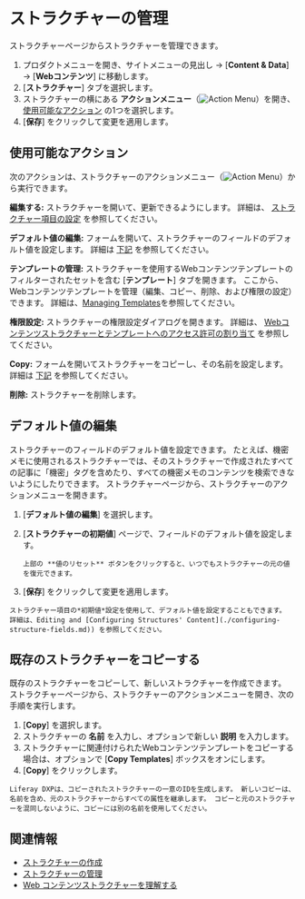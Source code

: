 # ストラクチャーの管理

ストラクチャーページからストラクチャーを管理できます。

1.  プロダクトメニューを開き、サイトメニューの見出し → [**Content & Data**] → [**Webコンテンツ**] に移動します。
2. [**ストラクチャー**] タブを選択します。
3.  ストラクチャーの横にある **アクションメニュー**（![Action Menu](../../../images/icon-actions.png)）を開き、 [使用可能なアクション](#available-actions) の1つを選択します。
4. [**保存**] をクリックして変更を適用します。

<a name="available-actions" />

## 使用可能なアクション

次のアクションは、ストラクチャーのアクションメニュー（![Action Menu](../../../images/icon-actions.png)）から実行できます。

**編集する:** ストラクチャーを開いて、更新できるようにします。 詳細は、 [ストラクチャー項目の設定](./configuring-structure-fields.md) を参照してください。

**デフォルト値の編集:** フォームを開いて、ストラクチャーのフィールドのデフォルト値を設定します。 詳細は [下記](#editing-default-values) を参照してください。

**テンプレートの管理:** ストラクチャーを使用するWebコンテンツテンプレートのフィルターされたセットを含む [**テンプレート**] タブを開きます。 ここから、Webコンテンツテンプレートを管理（編集、コピー、削除、および権限の設定）できます。 詳細は、[Managing Templates](../web-content-templates/creating-web-content-templates.md)を参照してください。

**権限設定:** ストラクチャーの権限設定ダイアログを開きます。 詳細は、 [Webコンテンツストラクチャーとテンプレートへのアクセス許可の割り当て](./assigning-permissions-to-structures-and-templates.md) を参照してください。

**Copy:** フォームを開いてストラクチャーをコピーし、その名前を設定します。 詳細は [下記](#copying-an-existing-structure) を参照してください。

**削除:** ストラクチャーを削除します。

<a name="editing-default-values" />

## デフォルト値の編集

ストラクチャーのフィールドのデフォルト値を設定できます。 たとえば、機密メモに使用されるストラクチャーでは、そのストラクチャーで作成されたすべての記事に「機密」タグを含めたり、すべての機密メモのコンテンツを検索できないようにしたりできます。 ストラクチャーページから、ストラクチャーのアクションメニューを開きます。

1. [**デフォルト値の編集**] を選択します。

2. [**ストラクチャーの初期値**] ページで、フィールドのデフォルト値を設定します。

    ```{tip}
    上部の **値のリセット** ボタンをクリックすると、いつでもストラクチャーの元の値を復元できます。
    ```

3. [**保存**] をクリックして変更を適用します。

<!-- end list -->

```{tip}
ストラクチャー項目の*初期値*設定を使用して、デフォルト値を設定することもできます。 詳細は、Editing and [Configuring Structures' Content](./configuring-structure-fields.md)) を参照してください。
```

<a name="copying-an-existing-structure" />

## 既存のストラクチャーをコピーする

既存のストラクチャーをコピーして、新しいストラクチャーを作成できます。 ストラクチャーページから、ストラクチャーのアクションメニューを開き、次の手順を実行します。

1. [**Copy**] を選択します。
2.  ストラクチャーの **名前** を入力し、オプションで新しい **説明** を入力します。
3.  ストラクチャーに関連付けられたWebコンテンツテンプレートをコピーする場合は、オプションで [**Copy Templates**] ボックスをオンにします。
4. [**Copy**] をクリックします。

<!-- end list -->

```{tip}
Liferay DXPは、コピーされたストラクチャーの一意のIDを生成します。 新しいコピーは、名前を含め、元のストラクチャーからすべての属性を継承します。 コピーと元のストラクチャーを混同しないように、コピーには別の名前を使用してください。
```

<a name="related-information" />

## 関連情報

  - [ストラクチャーの作成](./creating-structures.md)
  - [ストラクチャーの管理](./managing-structures.md)
  - [Web コンテンツストラクチャーを理解する](./understanding-web-content-structures.md)
